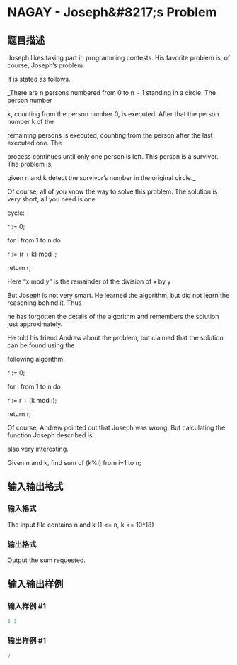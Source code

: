 # NAGAY - Joseph&amp;#8217;s Problem

## 题目描述

Joseph likes taking part in programming contests. His favorite problem is, of course, Joseph’s problem.

It is stated as follows.

_There are n persons numbered from 0 to n − 1 standing in a circle. The person number

k, counting from the person number 0, is executed. After that the person number k of the

remaining persons is executed, counting from the person after the last executed one. The

process continues until only one person is left. This person is a survivor. The problem is,

given n and k detect the survivor’s number in the original circle._

Of course, all of you know the way to solve this problem. The solution is very short, all you need is one

cycle:

r := 0;

for i from 1 to n do

r := (r + k) mod i;

return r;

Here “x mod y” is the remainder of the division of x by y

But Joseph is not very smart. He learned the algorithm, but did not learn the reasoning behind it. Thus

he has forgotten the details of the algorithm and remembers the solution just approximately.

He told his friend Andrew about the problem, but claimed that the solution can be found using the

following algorithm:

r := 0;

for i from 1 to n do

r := r + (k mod i);

return r;

Of course, Andrew pointed out that Joseph was wrong. But calculating the function Joseph described is

also very interesting.

Given n and k, find sum of (k%i) from i=1 to n;

## 输入输出格式

### 输入格式

The input file contains n and k (1 <= n, k <= 10^18)

### 输出格式

Output the sum requested.

## 输入输出样例

### 输入样例 #1

```cpp
5 3
```


### 输出样例 #1

```cpp
7
```


